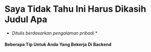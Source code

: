 # Saya Tidak Tahu Ini Harus Dikasih Judul Apa
* *Ditulis berdasarkan pengalaman pribadi* *

#### Beberapa Tip Untuk Anda Yang Bekerja Di Backend
